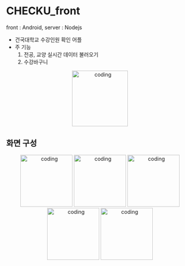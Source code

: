 # CHECKU_front

front : Android, server : Nodejs


* 건국대학교 수강인원 확인 어플
* 주 기능
    1. 전공, 교양 실시간 데이터 불러오기
    2. 수강바구니

<p align="center">
  <img src="https://user-images.githubusercontent.com/83503188/155839129-1aa617c6-e222-4bcc-b05e-c0814367d9ff.jpg" alt="coding" width="150px" />
</p>

## 화면 구성
<p align="center">
<a>
  <img src="https://user-images.githubusercontent.com/83503188/155839598-60b90338-21a0-47c7-80c5-0079381987b4.jpg" alt="coding" width="140px" />
</a>
<a>
  <img src="https://user-images.githubusercontent.com/83503188/155839598-60b90338-21a0-47c7-80c5-0079381987b4.jpg" alt="coding" width="140px" />
</a>
<a>
  <img src="https://user-images.githubusercontent.com/83503188/155839602-c1f548c6-8947-4e74-94ea-20a1649a0694.jpg" alt="coding" width="140px" />
</a>
<a>
  <img src="https://user-images.githubusercontent.com/83503188/155839654-b938c505-3ccd-4ce3-80ed-eb2ed3a9987e.jpg" alt="coding" width="140px" />
</a>
<a>
  <img src="https://user-images.githubusercontent.com/83503188/155839677-87f122e3-0a17-474a-9d66-d27f11469c40.jpg "alt="coding" width="140px" />
</a>

</p>


